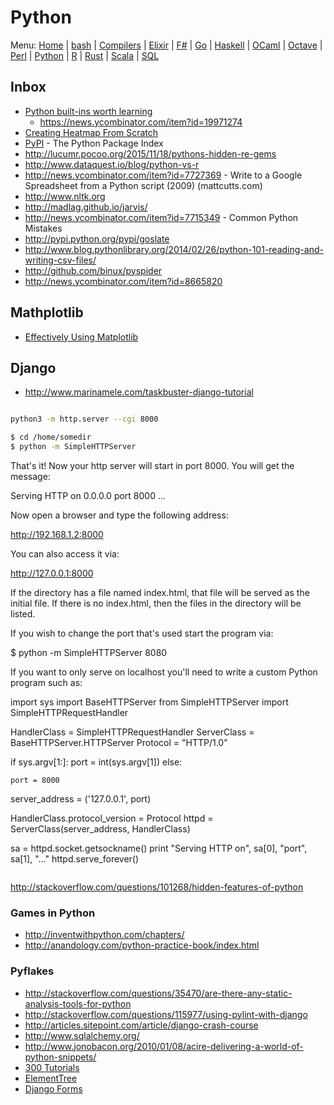 # Python

Menu: [Home](README.md) | [bash](bash.md) | [Compilers](compilers.md) | [Elixir](elixir.md) |  [F#](fsharp.md) | [Go](go.md) | [Haskell](haskell.md) | [OCaml](ocaml.md) | [Octave](octave.md) | [Perl](perl.md) | [Python](python.md) | [R](r.md) | [Rust](rust.md) | [Scala](scala.md)  | [SQL](sql.md)

## Inbox

- [Python built-ins worth learning](https://treyhunner.com/2019/05/python-builtins-worth-learning/)
   - https://news.ycombinator.com/item?id=19971274
- [Creating Heatmap From Scratch](https://www.geodose.com/2018/01/creating-heatmap-in-python-from-scratch.html)
- [PyPI](https://pypi.python.org/pypi) - The Python Package Index
- http://lucumr.pocoo.org/2015/11/18/pythons-hidden-re-gems
- http://www.dataquest.io/blog/python-vs-r
- http://news.ycombinator.com/item?id=7727369 - Write to a Google Spreadsheet from a Python script (2009) (mattcutts.com)
- http://www.nltk.org
- http://madlag.github.io/jarvis/
- http://news.ycombinator.com/item?id=7715349 - Common Python Mistakes 
- http://pypi.python.org/pypi/goslate
- http://www.blog.pythonlibrary.org/2014/02/26/python-101-reading-and-writing-csv-files/
- http://github.com/binux/pyspider
-  http://news.ycombinator.com/item?id=8665820

## Mathplotlib

- [Effectively Using Matplotlib](https://pbpython.com/effective-matplotlib.html)
## Django

- http://www.marinamele.com/taskbuster-django-tutorial


```sh

python3 -m http.server --cgi 8000

```

```sh
$ cd /home/somedir
$ python -m SimpleHTTPServer
```

That's it! Now your http server will start in port 8000. You will get the message:

Serving HTTP on 0.0.0.0 port 8000 ...

Now open a browser and type the following address:

http://192.168.1.2:8000

You can also access it via:

http://127.0.0.1:8000

If the directory has a file named index.html, that file will be served as the initial file. If there is no index.html, then the files in the directory will be listed.

If you wish to change the port that's used start the program via:

$ python -m SimpleHTTPServer 8080

If you want to only serve on localhost you'll need to write a custom Python program such as:

import sys
import BaseHTTPServer
from SimpleHTTPServer import SimpleHTTPRequestHandler

HandlerClass = SimpleHTTPRequestHandler
ServerClass  = BaseHTTPServer.HTTPServer
Protocol    = "HTTP/1.0"

if sys.argv[1:]:
    port = int(sys.argv[1])
else:

    port = 8000
server_address = ('127.0.0.1', port)

HandlerClass.protocol_version = Protocol
httpd = ServerClass(server_address, HandlerClass)

sa = httpd.socket.getsockname()
print "Serving HTTP on", sa[0], "port", sa[1], "..."
httpd.serve_forever()

```

```

http://stackoverflow.com/questions/101268/hidden-features-of-python

### Games in Python 

- http://inventwithpython.com/chapters/
- http://anandology.com/python-practice-book/index.html

### Pyflakes

- http://stackoverflow.com/questions/35470/are-there-any-static-analysis-tools-for-python
- http://stackoverflow.com/questions/115977/using-pylint-with-django
- http://articles.sitepoint.com/article/django-crash-course
- http://www.sqlalchemy.org/
- http://www.jonobacon.org/2010/01/08/acire-delivering-a-world-of-python-snippets/
- [300 Tutorials](http://dis.4chan.org/read/prog/1180084983/)
- [ElementTree](http://effbot.org/zone/element.htm)
- [Django Forms](http://uswaretech.com/blog/2010/01/doing-things-with-django-forms/)

```
